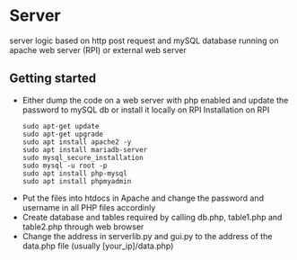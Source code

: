 # Server
server logic based on http post request and mySQL database running on apache web server (RPI) or external web server

## Getting started
* Either dump the code on a web server with php enabled and update the password to mySQL db or install it locally on RPI
Installation on RPI
    ```
    sudo apt-get update
    sudo apt-get upgrade
    sudo apt install apache2 -y
    sudo apt install mariadb-server
    sudo mysql_secure_installation
    sudo mysql -u root -p
    sudo apt install php-mysql
    sudo apt install phpmyadmin
    ```
* Put the files into htdocs in Apache and change the password and username in all PHP files accordinly 
* Create database and tables required by calling db.php, table1.php and table2.php through web browser
* Change the address in serverlib.py and gui.py to the address of the data.php file (usually [your_ip]/data.php)
